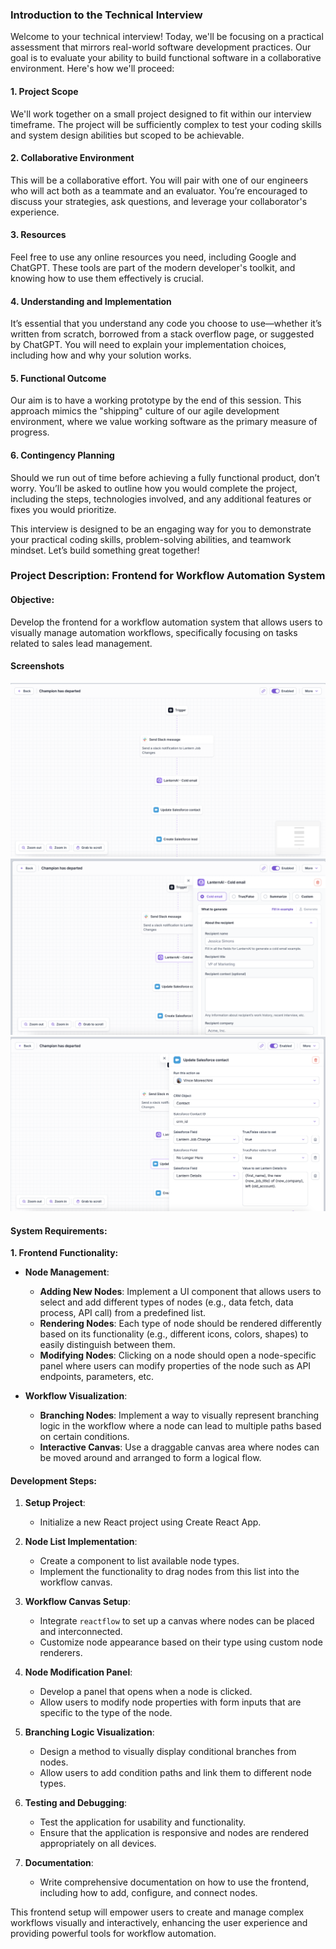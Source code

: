 ### Introduction to the Technical Interview

Welcome to your technical interview! Today, we'll be focusing on a practical assessment that mirrors real-world software development practices. Our goal is to evaluate your ability to build functional software in a collaborative environment. Here's how we'll proceed:

#### 1. **Project Scope**
We'll work together on a small project designed to fit within our interview timeframe. The project will be sufficiently complex to test your coding skills and system design abilities but scoped to be achievable.

#### 2. **Collaborative Environment**
This will be a collaborative effort. You will pair with one of our engineers who will act both as a teammate and an evaluator. You’re encouraged to discuss your strategies, ask questions, and leverage your collaborator's experience.

#### 3. **Resources**
Feel free to use any online resources you need, including Google and ChatGPT. These tools are part of the modern developer's toolkit, and knowing how to use them effectively is crucial.

#### 4. **Understanding and Implementation**
It’s essential that you understand any code you choose to use—whether it’s written from scratch, borrowed from a stack overflow page, or suggested by ChatGPT. You will need to explain your implementation choices, including how and why your solution works.

#### 5. **Functional Outcome**
Our aim is to have a working prototype by the end of this session. This approach mimics the "shipping" culture of our agile development environment, where we value working software as the primary measure of progress.

#### 6. **Contingency Planning**
Should we run out of time before achieving a fully functional product, don’t worry. You’ll be asked to outline how you would complete the project, including the steps, technologies involved, and any additional features or fixes you would prioritize.

This interview is designed to be an engaging way for you to demonstrate your practical coding skills, problem-solving abilities, and teamwork mindset. Let’s build something great together!

### Project Description: Frontend for Workflow Automation System

#### Objective:
Develop the frontend for a workflow automation system that allows users to visually manage automation workflows, specifically focusing on tasks related to sales lead management.

#### Screenshots

![Workflow](img/overview.png)
![Custom Panel](img/custom-node-panel.png)
![Custom Panel 2](img/custom-node-panel2.png)

#### System Requirements:

**1. Frontend Functionality:**
   - **Node Management**:
     - **Adding New Nodes**: Implement a UI component that allows users to select and add different types of nodes (e.g., data fetch, data process, API call) from a predefined list.
     - **Rendering Nodes**: Each type of node should be rendered differently based on its functionality (e.g., different icons, colors, shapes) to easily distinguish between them.
     - **Modifying Nodes**: Clicking on a node should open a node-specific panel where users can modify properties of the node such as API endpoints, parameters, etc.

   - **Workflow Visualization**:
     - **Branching Nodes**: Implement a way to visually represent branching logic in the workflow where a node can lead to multiple paths based on certain conditions.
     - **Interactive Canvas**: Use a draggable canvas area where nodes can be moved around and arranged to form a logical flow.

#### Development Steps:
1. **Setup Project**:
   - Initialize a new React project using Create React App.

2. **Node List Implementation**:
   - Create a component to list available node types.
   - Implement the functionality to drag nodes from this list into the workflow canvas.

3. **Workflow Canvas Setup**:
   - Integrate `reactflow` to set up a canvas where nodes can be placed and interconnected.
   - Customize node appearance based on their type using custom node renderers.

4. **Node Modification Panel**:
   - Develop a panel that opens when a node is clicked.
   - Allow users to modify node properties with form inputs that are specific to the type of the node.

5. **Branching Logic Visualization**:
   - Design a method to visually display conditional branches from nodes.
   - Allow users to add condition paths and link them to different node types.

6. **Testing and Debugging**:
   - Test the application for usability and functionality.
   - Ensure that the application is responsive and nodes are rendered appropriately on all devices.

7. **Documentation**:
   - Write comprehensive documentation on how to use the frontend, including how to add, configure, and connect nodes.

This frontend setup will empower users to create and manage complex workflows visually and interactively, enhancing the user experience and providing powerful tools for workflow automation.
